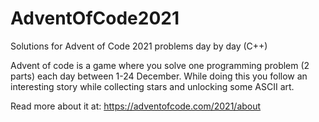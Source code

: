 # AdventOfCode2021
Solutions for Advent of Code 2021 problems day by day (C++)

Advent of code is a game where you solve one programming problem (2 parts) each day between 1-24 December. While doing this you follow an interesting story while collecting stars and unlocking some ASCII art.

Read more about it at: https://adventofcode.com/2021/about
